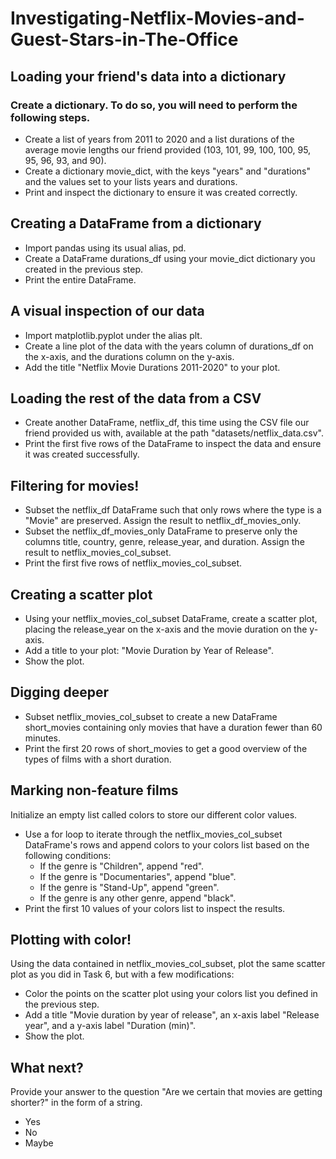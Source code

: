 # Investigating-Netflix-Movies-and-Guest-Stars-in-The-Office

## Loading your friend's data into a dictionary

### Create a dictionary. To do so, you will need to perform the following steps.

- Create a list of years from 2011 to 2020 and a list durations of the average movie lengths our friend provided (103, 101, 99, 100, 100, 95, 95, 96, 93, and 90).
- Create a dictionary movie_dict, with the keys "years" and "durations" and the values set to your lists years and durations.
- Print and inspect the dictionary to ensure it was created correctly.

## Creating a DataFrame from a dictionary
- Import pandas using its usual alias, pd.
- Create a DataFrame durations_df using your movie_dict dictionary you created in the previous step.
- Print the entire DataFrame.

## A visual inspection of our data
- Import matplotlib.pyplot under the alias plt.
- Create a line plot of the data with the years column of durations_df on the x-axis, and the durations column on the y-axis.
- Add the title "Netflix Movie Durations 2011-2020" to your plot.

## Loading the rest of the data from a CSV
- Create another DataFrame, netflix_df, this time using the CSV file our friend provided us with, available at the path "datasets/netflix_data.csv".
- Print the first five rows of the DataFrame to inspect the data and ensure it was created successfully.

## Filtering for movies!
- Subset the netflix_df DataFrame such that only rows where the type is a "Movie" are preserved. Assign the result to netflix_df_movies_only.
- Subset the netflix_df_movies_only DataFrame to preserve only the columns title, country, genre, release_year, and duration. Assign the result to netflix_movies_col_subset.
- Print the first five rows of netflix_movies_col_subset.

## Creating a scatter plot
- Using your netflix_movies_col_subset DataFrame, create a scatter plot, placing the release_year on the x-axis and the movie duration on the y-axis.
- Add a title to your plot: "Movie Duration by Year of Release".
- Show the plot.

## Digging deeper
- Subset netflix_movies_col_subset to create a new DataFrame short_movies containing only movies that have a duration fewer than 60 minutes.
- Print the first 20 rows of short_movies to get a good overview of the types of films with a short duration.

## Marking non-feature films
Initialize an empty list called colors to store our different color values.
- Use a for loop to iterate through the netflix_movies_col_subset DataFrame's rows and append colors to your colors list based on the following conditions:
  - If the genre is "Children", append "red".
  - If the genre is "Documentaries", append "blue".
  - If the genre is "Stand-Up", append "green".
  - If the genre is any other genre, append "black".
- Print the first 10 values of your colors list to inspect the results.

## Plotting with color!
Using the data contained in netflix_movies_col_subset, plot the same scatter plot as you did in Task 6, but with a few modifications:
- Color the points on the scatter plot using your colors list you defined in the previous step.
- Add a title "Movie duration by year of release", an x-axis label "Release year", and a y-axis label "Duration (min)".
- Show the plot.

## What next?
Provide your answer to the question "Are we certain that movies are getting shorter?" in the form of a string.
- Yes
- No
- Maybe
